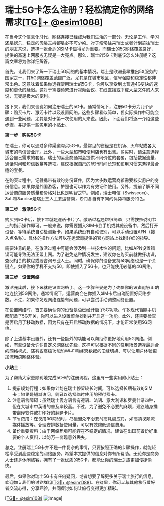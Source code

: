 # 瑞士5G卡怎么注册？轻松搞定你的网络需求[[TG💪+ @esim1088](https://t.me/s/esim1088)]

在当今这个信息化时代，网络连接已经成为我们生活的一部分。无论是工作、学习还是娱乐，稳定的网络支持都是必不可少的。对于经常往来瑞士或者计划前往瑞士的朋友来说，选择一张合适的SIM卡显得尤为重要。而瑞士的5G网络覆盖良好，提供的高速上网服务无疑是一大亮点。那么，瑞士的5G卡到底该怎么注册呢？这篇文章将为你详细解答。

首先，让我们来了解一下瑞士5G网络的基本情况。瑞士是欧洲最早推出5G服务的国家之一，其5G网络覆盖范围广泛，尤其是在城市地区，信号强度和稳定性都非常出色。这意味着如果你选择使用瑞士的5G卡，你可以享受到比普通4G更快的速度和更低的延迟。这对于需要频繁进行视频会议、在线直播或下载大型文件的人来说，无疑是极大的便利。

接下来，我们来谈谈如何注册瑞士的5G卡。通常情况下，注册5G卡分为几个步骤：购买卡片、激活卡片以及设置网络。这些步骤看似简单，但实际操作中可能会遇到一些问题，尤其是对于第一次使用的人来说。因此，下面我们将逐一介绍这些步骤，并提供一些实用的小贴士。

**第一步：购买5G卡**

在瑞士，你可以通过多种渠道购买5G卡。最常见的途径是在机场、火车站或各大城市的电信营业厅。此外，一些大型超市和便利店也有出售。购买时，请注意选择适合自己需求的套餐。瑞士的运营商通常会提供不同价位的套餐，包括数据流量、通话时间和短信数量等选项。建议根据自己的旅行时间长短和使用习惯来选择最合适的套餐。

在购买过程中，记得携带有效的身份证件，因为大多数运营商都需要核实用户的身份信息。如果你是外国游客，护照也可以作为有效证件使用。另外，提前了解不同运营商的服务质量和价格对比也是明智之举。例如，瑞士电信（Swisscom）、Salt和Sunrise是瑞士三大主要运营商，它们各自有不同的优势和服务特色。

**第二步：激活5G卡**

购买到5G卡后，接下来就是激活卡片了。激活过程通常很简单，只需按照说明书上的指示操作即可。一般来说，你需要插入SIM卡到手机或其他设备中，然后打开设备，等待系统自动检测新卡。如果系统没有自动识别，可以手动设置APN（接入点名称）。具体的操作方法可以在运营商提供的官方网站上找到详细的指导。

需要注意的是，在激活过程中可能会涉及到一些技术性的问题，比如APN设置错误可能导致无法正常上网。为了避免这种情况发生，建议你在购买前就做好功课，查阅相关的教程或者咨询专业人士。同时，确保你的设备支持5G网络也是一个关键点。如果你的手机不支持5G，即使插入了5G卡，也只能使用较低的4G网络。

**第三步：设置网络**

激活完成后，接下来就是设置网络了。这一步骤主要是为了确保你的设备能够正确地连接到5G网络。通常情况下，运营商会在你插入SIM卡后自动配置好网络参数。不过，如果你发现网络连接有问题，可以尝试手动调整网络设置。

在设置网络时，首先要确认你的设备是否已经开启了5G功能。许多现代智能手机都配备了5G开关，你可以进入设置菜单找到并开启这一功能。此外，还需要检查是否启用了移动数据，因为只有在开启移动数据的情况下，才能正常使用5G网络。

除了上述基本设置外，还有一些额外的功能可以帮助你更好地利用5G网络。例如，有些设备允许你自定义网络优先级，这样可以根据不同的应用场景选择最适合的网络模式。还有些高级功能如Wi-Fi和蜂窝数据的无缝切换，可以让用户体验更加流畅的网络体验。

**小贴士：**

为了帮助大家更顺利地完成5G卡的注册流程，这里有一些实用的小贴士：

1. 提前规划行程：如果你计划在瑞士停留较长时间，可以选择长期有效的SIM卡；如果是短期访问，则可以选择临时使用的预付费卡。
2. 注意语言障碍：虽然瑞士官方语言有德语、法语、意大利语和罗曼什语四种，但在大城市中英语的普及率较高。不过，为了避免不必要的麻烦，建议随身携带翻译软件或打印好的翻译卡片。
3. 节省费用：在使用5G网络时，尽量避免不必要的高耗能应用，如高清视频流媒体播放等。合理安排数据使用量，可以有效降低通信费用。
4. 备份重要资料：由于网络环境可能存在不稳定的情况，建议在出国前备份好重要的个人资料，以防万一出现意外丢失。

总之，注册瑞士5G卡并不是一件复杂的事情，只要按照正确的步骤操作，就能轻松享受到高速稳定的网络服务。希望本文提供的信息对你有所帮助。无论你是商务人士还是休闲旅客，拥有了一张优质的5G卡，都能让你的瑞士之旅更加便捷愉快。

最后，如果你对瑞士5G卡有任何疑问，或者想要了解更多关于瑞士旅行的信息，欢迎加入我们的讨论群组[[TG💪+ @esim1088](https://t.me/s/esim1088)]。在这里，你可以与其他旅行爱好者交流心得，分享经验，共同探讨如何让旅行变得更加精彩。

[[TG💪+ @esim1088](https://t.me/s/esim1088) ![Image](https://i.postimg.cc/4NQfJmqS/Snipaste-2025-05-13-00-14-12.png)]